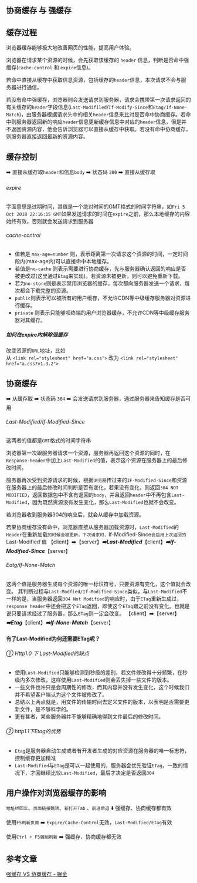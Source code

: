 ## 协商缓存 与 强缓存

## 缓存过程
浏览器缓存能够极大地改善网页的性能，提高用户体验。

浏览器在请求某个资源的时候，会先获取该缓存的 `header` 信息，判断是否命中强缓存(`cache-control` 和 `expire`信息)。

若命中直接从缓存中获取信息资源，包括缓存的`header`信息，本次请求不会与服务器进行通信。

若没有命中强缓存，浏览器则会发送请求到服务器，请求会携带第一次请求返回的有关缓存的`header`字段信息(`Last-Modifiled`/`If-Modify-Since`和`Etag/If-None-Match`)，由服务器根据请求头中的相关`header`信息来比对是否命中协商缓存。若命中则服务器返回新的响应`header`信息更新缓存信息中对应的`header`信息，但是并不返回资源内容，他会告诉浏览器可以直接从缓存中获取。若没有命中协商缓存，则服务器直接返回最新的资源内容。

## 缓存控制
  :arrow_right: 直接从缓存取`header`和信息`body` :arrow_right:  状态码 `200` :arrow_right: 直接从缓存取
###### expire
字面意思是过期时间，其值是一个绝对时间的GMT格式的时间字符串，如`Fri 5 Oct 2018 22:16:15 GMT`如果发送请求的时间在`expire`之前，那么本地缓存的内容始终有效，否则就会发送请求到服务器
###### cache-control
* 值若是 `max-age=number` 则，表示距离第一次请求这个资源的时间，一定时间段内(max-age内)可以直接命中本地缓存。
* 若值是`no-cache` 则表示需要进行协商缓存，先与服务器确认返回的响应是否被更改过(这里通过`Etag`来实现)。若资源未被更新，则可以避免重新下载。
* 若为`no-store`则是表示禁用浏览器的缓存，每次都向服务器发送一个请求，每次都会下载完整的资源。
* `public`则表示可以被所有的用户缓存，不允许CDN等中级缓存服务器对资源进行缓存。
* `private` 则表示只能够呗终端的用户浏览器缓存，不允许CDN等中级缓存服务器对其缓存。
##### 如何在expire内解除强缓存
改变资源的`URL`地址，比如\
从
`<link rel="stylesheet" href="a.css">`
改为
`<link rel="stylesheet" href="a.css?v1.3.2">`   

## 协商缓存
  :arrow_right: 从缓存取 :arrow_right: 状态码 `304` :arrow_right: 会发送请求到服务器，通过服务器来告知缓存是否可用

###### Last-Modified/If-Modified-Since
这两者的值都是`GMT`格式的时间字符串

浏览器第一次跟服务器请求一个资源，服务器再返回这个资源的同时，在`Response-header`中加上`Last-Modified`的值，表示这个资源在服务器上的最后修改时间。

服务器再次受到资源请求的时候，根据`浏览器`传过来的`IF-Modified-Since`和资源在服务器上的最后修改时间判断是否有变化，若果没有变化，则返回`304 NOT MODIFIED`，返回数据包中不含有返回的`body`，并且返回`header`中不再包含`Last-Modified`，因为既然资源没有发生变化，那么`Last-Modified`也就不会改变。

若浏览器收到服务器304的响应后，就会从缓存中加载资源。

若果协商缓存没有命中，浏览器直接从服务器加载资源时，`Last-Modified`的`Header`在重新加载`的时候会被更新，下次请求时，`If-Modified-Since`会启用上次返回的`Last-Modified`值
  【client】:arrow_right:【server】___:arrow_right:Last-Modified___【client】___:arrow_right:If-Modified-Since___【server】


###### Eatg/If-None-Match
这两个值是服务器生成每个资源的唯一标识符号，只要资源有变化，这个值就会改变。
其判断过程与`Last-Modfied/If-Modified-Since`类似，与`Last-Modified`不一样的是，当服务器返回`304 Not Modified`的响应时，由于`ETag`重新生成过，`response header`中还会把这个`ETag`返回，即使这个`ETag`跟之前没有变化。也就是说只要请求经过了服务器，那么`ETag`则一定会改变。
  【client】:arrow_right:【server】___:arrow_right:Etag___【client】___:arrow_right:If-None-Match___【server】

#### 有了Last-Modified为何还需要ETag呢？
###### ① Http1.0 下 Last-Modified的缺点
* 使用`Last-Modified`只能够检测到秒级的差别，若文件修改得十分频繁，在秒级内多次修改，这样使用`Last-Modified`则会丢失掉一些文件的版本。
* 一些文件也许只是会周期性的修改，而其内容并没有发生变化，这个时候我们并不希望客户端认为这个文件被修改了。
* 总结以上两点就是，用文件的传输时间去定义文件的版本，以表明是否需要更新文件，是不够科学的。
* 更有甚者，某些服务器并不能够精确地得到文件最后的修改时间。

###### ② http1.1下Etag的优势
* `Etag`是服务器自动生成或者有开发者生成的对应资源在服务器的唯一标志符，控制缓存更加精准
* `Last-Modified`与`ETag`是可以一起使用的，服务器会优先验证`ETag`，一致的情况下，才回继续比较`Last-Modified`，最后才决定是否返回`304`

## 用户操作对浏览器缓存的影响
`地址栏回车`、`页面链接跳转`、`新打开Tab` 、`前进后退` 
 :arrow_down: 
 强缓存、协商缓存都有效

 使用`F5刷新页面` :arrow_right: `Expire/Cache-Control`无效，`Last-Modified/ETag`有效

 使用`Ctrl + F5强制刷新` :arrow_right:  强缓存、协商缓存都无效


## 参考文章
[强缓存 VS 协商缓存 - 掘金](https://juejin.im/entry/5a717235518825732739ec46)












